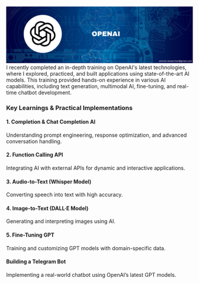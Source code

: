 ![cover](cover.png)
I recently completed an in-depth training on OpenAI's latest technologies, where I explored, practiced, and built applications using state-of-the-art AI models. This training provided hands-on experience in various AI capabilities, including text generation, multimodal AI, fine-tuning, and real-time chatbot development.

### Key Learnings & Practical Implementations
#### 1. Completion & Chat Completion AI
Understanding prompt engineering, response optimization, and advanced conversation handling. <br>
#### 2. Function Calling API
Integrating AI with external APIs for dynamic and interactive applications. <br>
#### 3. Audio-to-Text (Whisper Model)
Converting speech into text with high accuracy. <br>
#### 4. Image-to-Text (DALL·E Model)
Generating and interpreting images using AI. <br>
#### 5. Fine-Tuning GPT
Training and customizing GPT models with domain-specific data. <br>
#### Building a Telegram Bot
Implementing a real-world chatbot using OpenAI’s latest GPT models. <br>
